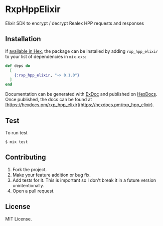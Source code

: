 # RxpHppElixir

Elixir SDK to encrypt / decrypt Realex HPP requests and responses

## Installation

If [available in Hex](https://hex.pm/docs/publish), the package can be installed
by adding `rxp_hpp_elixir` to your list of dependencies in `mix.exs`:

```elixir
def deps do
  [
    {:rxp_hpp_elixir, "~> 0.1.0"}
  ]
end
```

Documentation can be generated with [ExDoc](https://github.com/elixir-lang/ex_doc)
and published on [HexDocs](https://hexdocs.pm). Once published, the docs can
be found at [https://hexdocs.pm/rxp_hpp_elixir](https://hexdocs.pm/rxp_hpp_elixir).

## Test

To run test

```
$ mix test
```

## Contributing

1. Fork the project.
2. Make your feature addition or bug fix.
3. Add tests for it. This is important so I don't break it in a future version unintentionally.
4. Open a pull request.

## License

MIT License.


